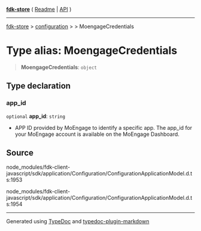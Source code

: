 [**fdk-store**](../../../README.md) ( [Readme](../../../README.md) \| [API](../../../API.md) )

---

[fdk-store](../../../API.md) > [configuration](../../README.md) > [<internal>](../README.md) > MoengageCredentials

# Type alias: MoengageCredentials

> **MoengageCredentials**: `object`

## Type declaration

### app_id

`optional` **app_id**: `string`

- APP ID provided by MoEngage to identify a
  specific app. The app_id for your MoEngage account is available on the
  MoEngage Dashboard.

## Source

node_modules/fdk-client-javascript/sdk/application/Configuration/ConfigurationApplicationModel.d.ts:1953

node_modules/fdk-client-javascript/sdk/application/Configuration/ConfigurationApplicationModel.d.ts:1954

---

Generated using [TypeDoc](https://typedoc.org/) and [typedoc-plugin-markdown](https://www.npmjs.com/package/typedoc-plugin-markdown)
